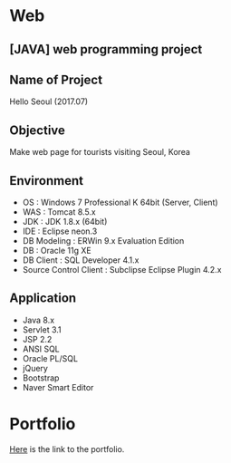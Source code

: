 # Web
[JAVA] web programming project
---

## Name of Project
Hello Seoul (2017.07)

## Objective
Make web page for tourists visiting Seoul, Korea

## Environment
- OS : Windows 7 Professional K 64bit (Server, Client)
- WAS : Tomcat 8.5.x
- JDK : JDK 1.8.x (64bit)
- IDE : Eclipse neon.3
- DB Modeling : ERWin 9.x Evaluation Edition
- DB : Oracle 11g XE
- DB Client : SQL Developer 4.1.x
- Source Control Client : Subclipse Eclipse Plugin 4.2.x

## Application
- Java 8.x
- Servlet 3.1
- JSP 2.2
- ANSI SQL
- Oracle PL/SQL
- jQuery
- Bootstrap
- Naver Smart Editor

# Portfolio
[Here](https://github.com/yooonjiwon/Web/blob/master/%ED%8F%AC%ED%8A%B8%ED%8F%B4%EB%A6%AC%EC%98%A4_%EC%9C%A4%EC%A7%80%EC%9B%90.pdf) is the link to the portfolio.
